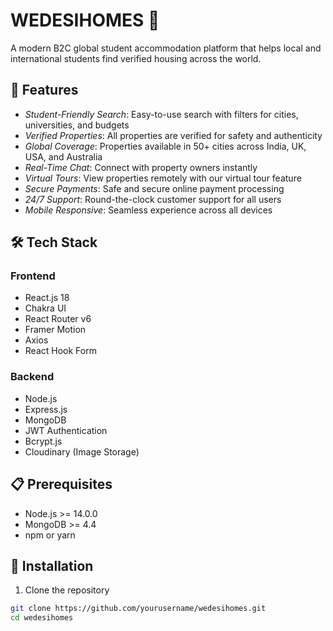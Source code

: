 # WEDESIHOMES 🏡

A modern B2C global student accommodation platform that helps local and international students find verified housing across the world.

## 🚀 Features

- *Student-Friendly Search*: Easy-to-use search with filters for cities, universities, and budgets
- *Verified Properties*: All properties are verified for safety and authenticity
- *Global Coverage*: Properties available in 50+ cities across India, UK, USA, and Australia
- *Real-Time Chat*: Connect with property owners instantly
- *Virtual Tours*: View properties remotely with our virtual tour feature
- *Secure Payments*: Safe and secure online payment processing
- *24/7 Support*: Round-the-clock customer support for all users
- *Mobile Responsive*: Seamless experience across all devices

## 🛠 Tech Stack

### Frontend
- React.js 18
- Chakra UI
- React Router v6
- Framer Motion
- Axios
- React Hook Form

### Backend
- Node.js
- Express.js
- MongoDB
- JWT Authentication
- Bcrypt.js
- Cloudinary (Image Storage)

## 📋 Prerequisites

- Node.js >= 14.0.0
- MongoDB >= 4.4
- npm or yarn

## 🔧 Installation

1. Clone the repository
```bash
git clone https://github.com/yourusername/wedesihomes.git
cd wedesihomes